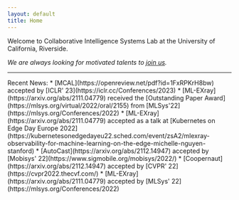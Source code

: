 ```yaml
---
layout: default
title: Home
---
```


Welcome to Collaborative Intelligence Systems Lab at the University of California, Riverside.

*We are always looking for motivated talents to [join us](joinus).*

<hr>
Recent News:
* [MCAL](https://openreview.net/pdf?id=1FxRPKrH8bw) accepted by [ICLR' 23](https://iclr.cc/Conferences/2023)
* [ML-EXray](https://arxiv.org/abs/2111.04779) received the [Outstanding Paper Award](https://mlsys.org/virtual/2022/oral/2155) from [MLSys'22](https://mlsys.org/Conferences/2022)
* [ML-EXray](https://arxiv.org/abs/2111.04779) accepted as a talk at [Kubernetes on Edge Day Europe 2022](https://kubernetesonedgedayeu22.sched.com/event/zsA2/mlexray-observability-for-machine-learning-on-the-edge-michelle-nguyen-stanford)
* [AutoCast](https://arxiv.org/abs/2112.14947) accepted by [Mobisys' 22](https://www.sigmobile.org/mobisys/2022/)
* [Coopernaut](https://arxiv.org/abs/2112.14947) accepted by [CVPR' 22](https://cvpr2022.thecvf.com/)
* [ML-EXray](https://arxiv.org/abs/2111.04779) accepted by [MLSys' 22](https://mlsys.org/Conferences/2022)